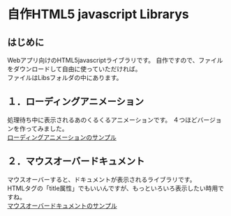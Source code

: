 # 自作HTML5 javascript Librarys
## はじめに 
Webアプリ向けのHTML5javascriptライブラリです。 
自作ですので、ファイルをダウンロードして自由に使っていただければ。  
ファイルはLibsフォルダの中にあります。  

## １．ローディングアニメーション 
処理待ち中に表示されるあのくるくるアニメーションです。 
４つほどバージョンを作ってみました。  
<a href="https://mikimori12.github.io/javascript-Librarys/Libs/MJLibs01LoadingAnimation/index.html" target="_MJLibs01LoadinAnimation" title="ローディングアニメーションのサンプルページに飛びます。">ローディングアニメーションのサンプル</a>

## ２．マウスオーバードキュメント
マウスオーバーすると、ドキュメントが表示されるライブラリです。  
HTMLタグの「title属性」でもいいんですが、もっといろいろ表示したい時用ですね。  
<a href="https://mikimori12.github.io/javascript-Librarys/Libs/MJLibs02MouseoverDocument/index.html" title="">マウスオーバードキュメントのサンプル</a>

